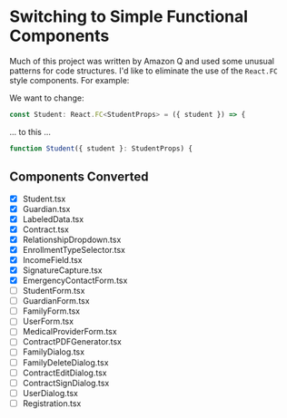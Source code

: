 # Switching to Simple Functional Components

Much of this project was written by Amazon Q and used some unusual patterns for code structures.
I'd like to eliminate the use of the `React.FC` style components. For example:

We want to change:

```typescript
const Student: React.FC<StudentProps> = ({ student }) => {
```

... to this ...

```typescript
function Student({ student }: StudentProps) {
```

## Components Converted

- [x] Student.tsx
- [x] Guardian.tsx
- [x] LabeledData.tsx
- [x] Contract.tsx
- [x] RelationshipDropdown.tsx
- [x] EnrollmentTypeSelector.tsx
- [x] IncomeField.tsx
- [x] SignatureCapture.tsx
- [x] EmergencyContactForm.tsx
- [ ] StudentForm.tsx
- [ ] GuardianForm.tsx
- [ ] FamilyForm.tsx
- [ ] UserForm.tsx
- [ ] MedicalProviderForm.tsx
- [ ] ContractPDFGenerator.tsx
- [ ] FamilyDialog.tsx
- [ ] FamilyDeleteDialog.tsx
- [ ] ContractEditDialog.tsx
- [ ] ContractSignDialog.tsx
- [ ] UserDialog.tsx
- [ ] Registration.tsx
